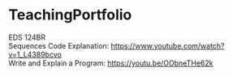 # TeachingPortfolio

EDS 124BR <br/> 
Sequences Code Explanation: https://www.youtube.com/watch?v=1_L4389bcvo <br/>
Write and Explain a Program: https://youtu.be/OObneTHe62k
